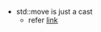 * std::move is just a cast 
  * refer [link](https://crascit.com/2015/09/21/when-moving-doesnt-move/)
